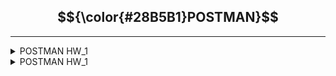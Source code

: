 ## $${\color{#28B5B1}POSTMAN}$$
---
<details>
<summary>POSTMAN HW_1</summary>
[!task_hw_1](https://github.com/aikagv/postman/blob/main/hw_1/task_hw_1.md)
</details>
<details>
<summary>POSTMAN HW_1</summary>
</details>